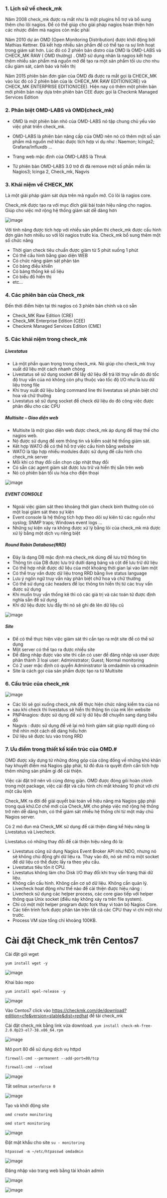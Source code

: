 ### 1. Lịch sử về check_mk

Năm 2008 check_mk được ra mắt như là một plugins hỗ trợ và bổ sung thêm cho lõi nagios. Để có thể giúp cho giải pháp nagios hoàn thiện hơn các nhược điểm mà nagios còn mắc phải

Năm 2010 dự án OMD (Open Monitoring Distribution) được khởi động bởi Mathias Kettner. Đã kết hợp nhiều sản phẩm để có thể tạo ra sự linh hoạt trong giám sát hơn. Lúc đó có 2 phiên bản distro của OMD là OMD-LABS và CHECK_MK RAW ( OMD thường) . OMD sử dụng nhân là nagios kết hợp thêm nhiều sản phẩm mã nguồn mở để tạo ra một sản phẩm tối ưu cho nhu cầu giám sát, cảnh báo và hiển thị

Năm 2015 phiên bản đơn giản của OMD đã được ra mắt gọi là CHECK_MK vào lúc đó có 2 phiên bản của là: CHECK_MK RAW EDITION(CRE) và CHECK_MK ENTERPRISE EDITION(CEE). Hiện nay có thêm một phiên bản mới phiên bản này dựa trên phiên bản CEE được gọi là Checkmk Managed Services Edition

### 2. Phân biệt OMD-LABS và OMD(check_mk)

- OMD là một phiên bản nhỏ của OMD-LABS nó tập chung chủ yếu vào việc phát triển check_mk.

- OMD-LABS là phiên bản nâng cấp của OMD nên nó có thêm một số sản phẩm mã nguồn mở khác được tích hợp ví dụ như : Naemon; Icinga2; Grafana/Influxdb …

- Trang web mặc định của OMD-LABS là Thruk

- Từ phiên bản OMD-LABS 3.0 trở đi đã remove một số phần mềm là: Nagios3; Icinga 2, Check_mk, Nagvis

### 3. Khái niệm về CHECK_MK

Là một giải pháp giám sát dựa trên mã nguồn mở. Có lõi là nagios core.

Check_mk được tạo ra với mục đích giải bài toán hiệu năng cho nagios. Giúp cho việc mở rộng hệ thống giám sát dễ dàng hơn

![image](https://user-images.githubusercontent.com/101684058/165202653-77b3c8ef-8799-4723-b40d-2448163e00f8.png)

Với tính năng được tích hợp với nhiều sản phẩm thì check_mk được cấu hình đơn giản hơn nhiều so với lõi nagios trước kia. Check_mk bổ sung thêm một số chức năng

- Thời gian check tiêu chuẩn được giảm từ 5 phút xuống 1 phút
- Có thể cấu hình bằng giao diện WEB
- Có chức năng giám sát phân tán
- Có bảng điều khiển
- Có bảng thống kê số liệu
- Có biểu đồ hiển thị
- etc…

### 4. Các phiên bản của Check_mk
Đến thời điểm hiện tại thì nagios có 3 phiên bản chính và có sẵn

- Check_MK Raw Edition (CRE)
- Check_MK Enterprise Edition (CEE)
- Checkmk Managed Services Edition (CME)

### 5. Các khái niệm trong check_mk
##### Livestatus
- Là một phần quan trọng trong check_mk. Nó giúp cho check_mk truy xuất dữ liệu một cách nhanh chóng
- Livestatus sẽ sử dụng socket để lấy dữ liệu để trả lời truy vấn dó đó tốc độ truy vấn của nó không còn phụ thuộc vào tốc độ I/O như là lưu dữ liệu trong file
- Khi truy xuất dữ liệu bằng command line thì livestatus sẽ phân biệt chữ hoa và chữ thường
- Livestatus sẽ sử dụng socket để check dữ liệu do đó công việc được phân đều cho các CPU
##### Multisite – Giao diện web
- Multisite là một giao diện web được check_mk áp dụng để thay thế cho nagios web.
- Nó được sử dụng để xem thông tin và kiểm soát hệ thống giám sát.
- Kết hợp WATO để có thể hỗ trợ việc cấu hình bằng website
- WATO là tập hợp nhiều modules được sử dụng để cấu hình cho check_mk server
- Mỗi khi có thay đổi cần chọn cập nhật thay đổi
- Có sẵn các agent giám sát được lưu trữ và hiển thị sẵn trên web
- Nó có phiên bản tối ưu hóa cho điện thoại

![image](https://user-images.githubusercontent.com/101684058/165203160-9ae8dd15-0bc9-4ca2-adfb-2d140f54daf1.png)

##### EVENT CONSOLE
- Ngoài việc giám sát theo khoảng thời gian check bình thường còn có một loại giám sát theo sự kiện
- Event console là hệ thống tích hợp theo dõi sự kiên từ các nguồn như syslog; SNMP traps; Windows event logs …
- Những sự kiện xảy ra không được xử lý bằng lõi của check_mk mà được xử lý bằng một dịch vụ riêng biệt
##### Round Robin Database(RRD)
- Đây là dạng DB mặc định mà check_mk dùng để lưu trữ thông tin
- Thông tin của DB được lưu trữ dưới dạng bảng và cột để lưu trữ dữ liệu
- Có thể hợp nhất được dữ liệu của một khoảng thời gian lại vào làm một
- Có thể truy vấn được dữ liệu trong RRD bằng live status language
- Lưu ý ngôn ngữ truy vấn này phân biệt chữ hoa và chữ thường
- Có thể sử dụng các headers để lọc thông tin hiển thị từ các truy vấn được sử dụng
- Khi muốn truy vấn thống kê thì có các giá trị và các toán tử được định nghĩa sẵn để sử dụng
- Khi dữ liệu được lưu đầy thì nó sẽ ghi đè lên dữ liệu cũ

![image](https://user-images.githubusercontent.com/101684058/165203266-fa63462f-9a3e-4897-9084-c42b6f016d89.png)

##### Site
- Để có thể thực hiện việc giám sát thì cần tạo ra một site để có thể sử dụng
- Một server có thể tạo ra được nhiều site
- Để đăng nhập được vào site thì cần có user để đăng nhập và user được phân thành 3 loại user: Administrator; Guest; Normal monitoring
- Có 2 user mặc định có quyền Administrator là omdadmin và cmkadmin
- Site là cách gọi của sản phẩm được tạo ra từ Multisite

### 6. Cấu trúc của check_mk

![image](https://user-images.githubusercontent.com/101684058/165203352-30567db7-bbdb-4fd8-8d62-b1115f3f83a2.png)

- Các lõi sẽ gọi xuống check_mk để thực hiện chức năng kiểm tra của nó
- sau khi check thì livestatus sẽ hiển thị thông tin của mk lên website
- PNP4nagios: được sử dụng để xử lý dữ liệu để chuyển sang dạng biểu đồ
- Nagvis : được sử dụng để vẽ lại mô hình giám sát giúp người dùng có thể nhìn một cách dễ dàng hiểu hơn
- Dữ liệu sẽ được lưu vào trong RRD

### 7. Ưu điểm trong thiết kế kiến trúc của OMD.#
OMD được xây dựng từ những đóng góp của cộng đồng về những khó khăn hay khuyết điểm mà Nagios gặp phải, từ đó đưa ra quyết định cần tích hợp thêm những sản phẩm gì để cải thiện.

Việc cài đặt trở nên vô cùng đơng giản. OMD được đóng gói hoàn chỉnh trong một package, việc cài đặt và cấu hình chỉ mất khoảng 10 phút với chỉ một câu lệnh

Check_MK ra đời để giải quyết bài toán về hiệu năng mà Nagios gặp phải trong quá khứ.Cơ chế mới của Check_MK cho phép việc mở rộng hệ thống trở nên dễ dàng hơn, có thể giám sát nhiều hệ thống chỉ từ một máy chủ Nagios server.

Có 2 mô đun mà Check_MK sử dụng để cải thiện đáng kể hiệu năng là Livestatus và Livecheck.

Livestatus có những thay đổi để cải thiện hiệu năng đó là:
- Livestatus cũng sử dụng Nagios Event Broker API như NDO, nhưng nó sẽ không chủ động ghi dữ liệu ra. Thay vào đó, nó sẽ mở ra một socket để dữ liệu có thể được lấy ra theo yêu cầu.
- Livestatus tiêu tốn ít CPU.
- Livestatus không làm cho Disk I/O thay đổi khi truy vấn trạng thái dữ liệu.
- Không cần cấu hình. Không cần cơ sở dữ liệu. Không cần quản lý.
Livecheck hoạt động như thế nào để cải thiện được hiệu năng :
- Livecheck sử dụng các helper process, các core giao tiếp với helper thông qua Unix socket (điều này không xảy ra trên file system).
- Chỉ có một một helper program được fork thay vì toàn bộ Nagios Core.
- Các tiến trình fork được phân tán trên tất cả các CPU thay vì chỉ một như trước.
- Process VM size tổng chỉ khoảng 100KB.

# Cài đặt Check_mk trên Centos7
Cài đặt gói wget

`yum install wget -y `

![image](https://user-images.githubusercontent.com/101684058/165239319-61afd61e-38df-401e-bde0-64a14586fbd1.png)

Khai báo repo

`yum install epel-release -y`

![image](https://user-images.githubusercontent.com/101684058/165239635-253c4399-ab1f-427d-a391-363ddef0b143.png)

Vào Centos7 click vào https://checkmk.com/de/download?edition=cfe&version=stable&dist=redhat để tải check_mk 

Cài đặt check_mk bằng link vừa download.
`yum install check-mk-free-2.0.0p23-el7-38.x86_64.rpm`

![image](https://user-images.githubusercontent.com/101684058/165264899-e90fd09d-bea8-419e-91ec-7508ec6681c5.png)

Mở port 80 để sử dụng dịch vụ httpd

`firewall-cmd --permanent --add-port=80/tcp`

`firewall-cmd --reload`

![image](https://user-images.githubusercontent.com/101684058/165265879-f27b637a-09e3-4af7-892d-ce42b098ca56.png)

Tắt selinux
`setenforce 0`

![image](https://user-images.githubusercontent.com/101684058/165266248-c958532d-7c95-421f-a8fb-7df504b42938.png)

Tạo và khởi động site

`omd create monitoring`

`omd start monitoring`

![image](https://user-images.githubusercontent.com/101684058/165266589-20d12f22-b238-4ac0-b9f1-c20b3a0c18f0.png)

Đặt mật khẩu cho site
`su - monitoring`

`htpasswd -m ~/etc/htpasswd omdadmin`

![image](https://user-images.githubusercontent.com/101684058/165268514-fd75906c-e2e6-41d6-9554-b5caff89e857.png)

Đăng nhập vào trang web bằng tài khoản admin

![image](https://user-images.githubusercontent.com/101684058/165267567-282ff290-4d36-4adc-8a54-3bb41c67f119.png)

![image](https://user-images.githubusercontent.com/101684058/165268588-45adc59e-6c2b-4f9d-9d0d-338e78068ad5.png)



